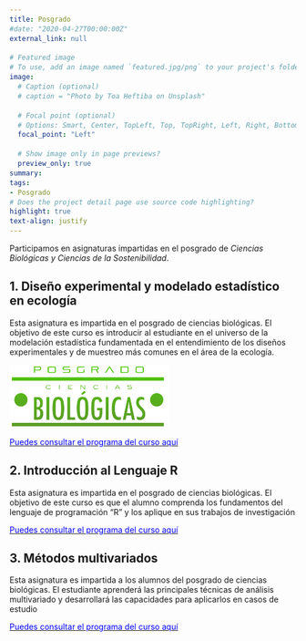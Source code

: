 ```yaml
---
title: Posgrado
#date: "2020-04-27T00:00:00Z"
external_link: null

# Featured image
# To use, add an image named `featured.jpg/png` to your project's folder. 
image: 
  # Caption (optional)
  # caption = "Photo by Toa Heftiba on Unsplash"

  # Focal point (optional)
  # Options: Smart, Center, TopLeft, Top, TopRight, Left, Right, BottomLeft, Bottom, BottomRight
  focal_point: "Left"

  # Show image only in page previews?
  preview_only: true
summary: 
tags:
- Posgrado
# Does the project detail page use source code highlighting?
highlight: true
text-align: justify
---
```


Participamos en asignaturas impartidas en el posgrado de *Ciencias Biológicas y Ciencias de la Sostenibilidad*.

## 1. Diseño experimental y modelado estadístico en ecología

Esta asignatura es impartida en el posgrado de ciencias biológicas. El objetivo de este curso es introducir al estudiante en el universo de la modelación estadística fundamentada en el entendimiento de los diseños
experimentales y de muestreo más comunes en el área de la ecología.

 ![](biologicas.png)

 [<span style="color:blue">Puedes consultar el programa del curso aquí</span>](http://pcbiol.posgrado.unam.mx/programas_cursos/2020-1/dise%C3%B1o_experimental_y_modelado_estadistico_en_ecologia.pdf)

## 2. Introducción al Lenguaje R

Esta asignatura es impartida en el posgrado de ciencias biológicas. El objetivo de este curso es que el alumno comprenda los fundamentos del lenguaje de programación “R” y los aplique en sus trabajos de investigación
 
 [<span style="color:blue">Puedes consultar el programa del curso aquí</span>](http://pcbiol.posgrado.unam.mx/programas_cursos/2020-2/introduccion_al_lenguaje__r.pdf)

##  3. Métodos multivariados

Esta asignatura es impartida a los alumnos del posgrado de ciencias biológicas. El estudiante aprenderá las principales técnicas de análisis multivariado y desarrollará las capacidades
para aplicarlos en casos de estudio

 [<span style="color:blue">Puedes consultar el programa del curso aquí</span>](http://pcbiol.posgrado.unam.mx/programas_cursos/2018-2/introduccion_al_estudio_de_los_metodos_multivariados.pdf)


